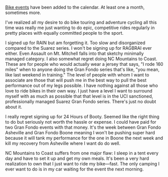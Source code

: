 [Bike events](../Cycling/Bike%20events.md) have been added to the calendar. At least one a month, sometimes more.

I've realized all my desire to do bike touring and adventure cycling all this time was really me just wanting to do epic, competitive rides regularly in pretty places with equally committed people to the sport.

I signed up for RAIN but am forgetting it. Too slow and disorganized compared to the Suarez series. I won't be signing up for RAGBRAI ever either. Even Assault on Mt. Mitchell falls into that sketchy minimally managed category. I also somewhat regret doing NC Mountains to Coast. These are for people who would actually wear a jersey that says, "I rode 160 miles" when to anyone doing the Gran Fondo series that's like, "you mean, like last weekend in training." The level of people with whom I want to associate are those that will push me in the best way to pull the best performance out of my legs possible. I have nothing against all those who love to ride bikes in their own way. I just have a level I want to surround myself with as much as possible that that level is in the UCI sanctioned, professionally managed Suarez Gran Fondo series. There's just no doubt about it.

I really regret signing up for 24 Hours of Booty. Seemed like the right thing to do but seriously not worth the hassle or expense. I could have paid for two Gran Fondo events with that money. It's the week between Gran Fondo Asheville and Gran Fondo Boone meaning I won't be pushing super hard because it will tank my performance for the one in Boone the next week and kill my recovery from Asheville where I want do do well.

NC Mountains to Coast suffers from one major flaw: I sleep in a tent every day and have to set it up and get my own meals. It's been a very hard realization to own that I just want to ride my bike—fast. The only camping I ever want to do is in my car waiting for the event the next morning.

